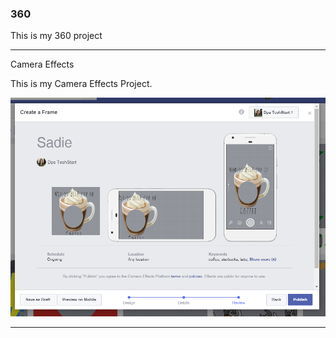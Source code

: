 ### 360

This is my 360 project

<script src="//360.vizor.io/scripts/embed.js" data-vizorurl="https://360.vizor.io/embed/v/3vypv" ></script> 

***

Camera Effects

This is my Camera Effects Project.

![Sadie](https://github.com/sadieannmadding/sadieannmadding.github.io/blob/master/Sadie.PNG?raw=true "Optional Title")

***
